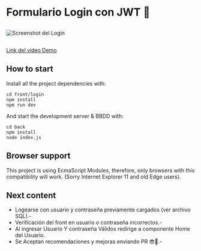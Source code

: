# Formulario Login con JWT 🔐

##
![Screenshot del Login](https://ibb.co/K7ZFj0P)

##
[Link del video Demo](https://www.youtube.com/watch?v=999Ktv3dUWk)


## How to start

Install all the project dependencies with:
```
cd front/login
npm install
npm run dev
```

And start the development server & BBDD with:
```
cd back
npm install
node index.js
```

## Browser support

This project is using EcmaScript Modules, therefore, only browsers with this compatibility will work. (Sorry Internet Explorer 11 and old Edge users).

## Next content
- Logearse con usuario y contraseña previamente cargados (ver archivo SQL).-
- Verificación del front en usuario o contraseña incorrectos.-
- Al ingresar Usuario Y contraseña Válidos redirige a componente Home del Usuario.
- Se Aceptan recomendaciones y mejoras enviando PR 😎🙌.-
